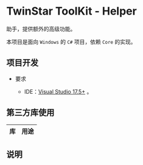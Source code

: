 # TwinStar ToolKit - Helper

助手，提供额外的高级功能。

本项目是面向 `Windows` 的 `C#` 项目，依赖 `Core` 的实现。

## 项目开发

* 要求
	
	* IDE：[Visual Studio 17.5+](https://visualstudio.microsoft.com/downloads/) 。

## 第三方库使用

| 库                                                                   | 用途                           |
|:--------------------------------------------------------------------:|:------------------------------:|

## 说明
